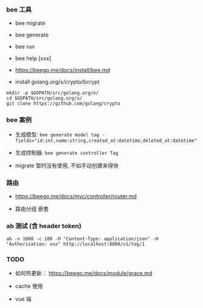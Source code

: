 ### bee 工具
* bee migrate

* bee generate

* bee run

* bee help [xxx]

* https://beego.me/docs/install/bee.md

* install golang.org/x/crypto/bcrypt
```
mkdir -p $GOPATH/src/golang.org/x/
cd $GOPATH/src/golang.org/x/
git clone https://github.com/golang/crypto
```

### bee 案例
* 生成模型: `bee generate model tag -fields="id:int,name:string,created_at:datetime,deleted_at:datetime"`

* 生成控制器: `bee generate controller Tag`

* migrate 暂时没有使用, 不如手动创建来得快


### 路由
* https://beego.me/docs/mvc/controller/router.md

* 路由分组 嵌套

### ab 测试 (含 header token)
```
ab -n 1000 -c 100 -H "Content-Type: application/json" -H "Authorization: xxx" http://localhost:8080/v1/tag/1
```


### TODO
* 如何热更新： https://beego.me/docs/module/grace.md

* cache 使用 

* vue 端